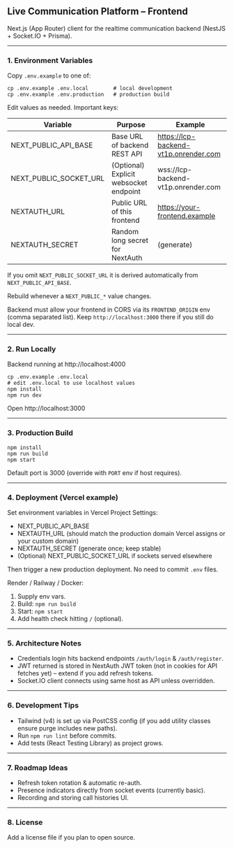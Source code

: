 ## Live Communication Platform – Frontend

Next.js (App Router) client for the realtime communication backend (NestJS + Socket.IO + Prisma).

---

### 1. Environment Variables

Copy `.env.example` to one of:

```
cp .env.example .env.local        # local development
cp .env.example .env.production   # production build
```

Edit values as needed. Important keys:

| Variable               | Purpose                                | Example                               |
| ---------------------- | -------------------------------------- | ------------------------------------- |
| NEXT_PUBLIC_API_BASE   | Base URL of backend REST API           | https://lcp-backend-vt1p.onrender.com |
| NEXT_PUBLIC_SOCKET_URL | (Optional) Explicit websocket endpoint | wss://lcp-backend-vt1p.onrender.com   |
| NEXTAUTH_URL           | Public URL of this frontend            | https://your-frontend.example         |
| NEXTAUTH_SECRET        | Random long secret for NextAuth        | (generate)                            |

If you omit `NEXT_PUBLIC_SOCKET_URL` it is derived automatically from `NEXT_PUBLIC_API_BASE`.

Rebuild whenever a `NEXT_PUBLIC_*` value changes.

Backend must allow your frontend in CORS via its `FRONTEND_ORIGIN` env (comma separated list). Keep `http://localhost:3000` there if you still do local dev.

---

### 2. Run Locally

Backend running at http://localhost:4000

```
cp .env.example .env.local
# edit .env.local to use localhost values
npm install
npm run dev
```

Open http://localhost:3000

---

### 3. Production Build

```
npm install
npm run build
npm start
```

Default port is 3000 (override with `PORT` env if host requires).

---

### 4. Deployment (Vercel example)

Set environment variables in Vercel Project Settings:

-   NEXT_PUBLIC_API_BASE
-   NEXTAUTH_URL (should match the production domain Vercel assigns or your custom domain)
-   NEXTAUTH_SECRET (generate once; keep stable)
-   (Optional) NEXT_PUBLIC_SOCKET_URL if sockets served elsewhere

Then trigger a new production deployment. No need to commit `.env` files.

Render / Railway / Docker:

1. Supply env vars.
2. Build: `npm run build`
3. Start: `npm start`
4. Add health check hitting `/` (optional).

---

### 5. Architecture Notes

-   Credentials login hits backend endpoints `/auth/login` & `/auth/register`.
-   JWT returned is stored in NextAuth JWT token (not in cookies for API fetches yet) – extend if you add refresh tokens.
-   Socket.IO client connects using same host as API unless overridden.

---

### 6. Development Tips

-   Tailwind (v4) is set up via PostCSS config (if you add utility classes ensure purge includes new paths).
-   Run `npm run lint` before commits.
-   Add tests (React Testing Library) as project grows.

---

### 7. Roadmap Ideas

-   Refresh token rotation & automatic re-auth.
-   Presence indicators directly from socket events (currently basic).
-   Recording and storing call histories UI.

---

### 8. License

Add a license file if you plan to open source.
